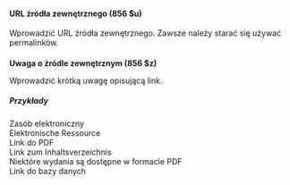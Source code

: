 #### **URL źródła zewnętrznego (856 $u)**

Wprowadzić URL źródła zewnętrznego. Zawsze należy starać się używać permalinków.

####   
**Uwaga o źródle zewnętrznym (856 $z)**  

Wprowadzić krótką uwagę opisującą link.

##### Przykłady  
Zasób elektroniczny  
Elektronische Ressource  
Link do PDF  
Link zum Inhaltsverzeichnis  
Niektóre wydania są dostępne w formacie PDF  
Link do bazy danych